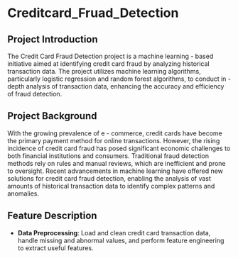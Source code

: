 # Creditcard_Fruad_Detection

## Project Introduction
The Credit Card Fraud Detection project is a machine learning - based initiative aimed at identifying credit card fraud by analyzing historical transaction data. The project utilizes machine learning algorithms, particularly logistic regression and random forest algorithms, to conduct in - depth analysis of transaction data, enhancing the accuracy and efficiency of fraud detection.

## Project Background
With the growing prevalence of e - commerce, credit cards have become the primary payment method for online transactions. However, the rising incidence of credit card fraud has posed significant economic challenges to both financial institutions and consumers. Traditional fraud detection methods rely on rules and manual reviews, which are inefficient and prone to oversight. Recent advancements in machine learning have offered new solutions for credit card fraud detection, enabling the analysis of vast amounts of historical transaction data to identify complex patterns and anomalies.

## Feature Description
* **Data Preprocessing**: Load and clean credit card transaction data, handle missing and abnormal values, and perform feature engineering to extract useful features.

